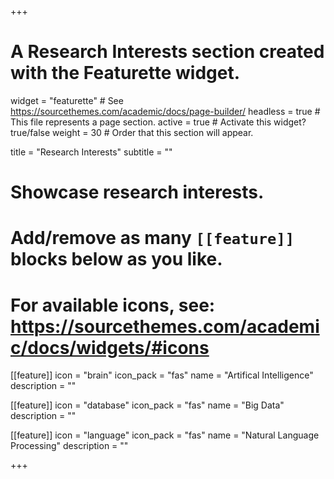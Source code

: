 +++
# A Research Interests section created with the Featurette widget.
widget = "featurette"  # See https://sourcethemes.com/academic/docs/page-builder/
headless = true  # This file represents a page section.
active = true  # Activate this widget? true/false
weight = 30  # Order that this section will appear.

title = "Research Interests"
subtitle = ""

# Showcase research interests.
#
# Add/remove as many `[[feature]]` blocks below as you like.
#
# For available icons, see: https://sourcethemes.com/academic/docs/widgets/#icons

[[feature]]
  icon = "brain"
  icon_pack = "fas"
  name = "Artifical Intelligence"
  description = ""

[[feature]]
  icon = "database"
  icon_pack = "fas"
  name = "Big Data"
  description = ""

[[feature]]
  icon = "language"
  icon_pack = "fas"
  name = "Natural Language Processing"
  description = ""

+++
